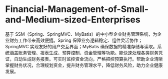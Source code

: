 # Financial-Management-of-Small-and-Medium-sized-Enterprises
基于 SSM（Spring、SpringMVC、MyBatis）的中小型企业财务管理系统，为企业财务工作带来高效便捷。Spring 保障业务逻辑稳定、组件灵活协作；SpringMVC 实现友好的用户交互界面；MyBatis 确保数据的精准存储与读取。系统涵盖账务管理、报表生成、预算控制、资金管理等功能。能快速处理各类财务凭证，自动生成财务报表。可实时监控资金流向，严格把控预算执行。帮助企业清晰掌握财务状况，合理规划资金，提升财务管理水平，降低财务风险，助力企业健康发展。 
